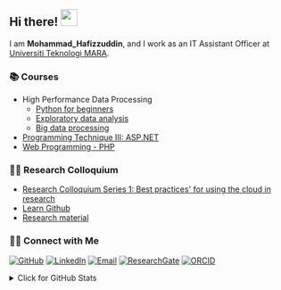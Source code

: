 
## Hi there! <img src="https://raw.githubusercontent.com/drshahizan/drshahizan/master/img/wave.gif" width="30">

I am  __Mohammad_Hafizzuddin__, and I work as an IT Assistant Officer at [Universiti Teknologi MARA](https://www.uitm.edu.my).

### 📚 Courses
- High Performance Data Processing 
  -   [Python for beginners](https://github.com/drshahizan/python-tutorial)
  -   [Exploratory data analysis](https://github.com/drshahizan/Python_EDA)
  -   [Big data processing](https://github.com/drshahizan/Python-big-data)
- [Programming Technique III: ASP.NET](https://github.com/drshahizan/learn-aspnet)
- [Web Programming - PHP](https://github.com/drshahizan/learn-php)

### 👨‍💻 Research Colloquium
- [Research Colloquium Series 1: Best practices' for using the cloud in research](https://github.com/drshahizan/learn-github)
- [Learn Github](https://github.com/drshahizan/learn-github)
- [Research material](https://github.com/drshahizan/research-material)

### 🙌🏻 Connect with Me
<p align="left">
    <a href="https://github.com/mhmz89" target="_blank"><img alt="GitHub" src="https://img.shields.io/badge/-@mhmz89-181717?style=flat-square&logo=GitHub&logoColor=white"></a>
    <a href="https://www.linkedin.com/in/mhmz89" target="_blank"><img alt="LinkedIn" src="https://img.shields.io/badge/-mhmz89-blue?style=flat-square&logo=Linkedin&logoColor=white&link=https://www.linkedin.com/in/mhmz89/"></a>
    <a href="mailto:mohammad.hafizzuddin@gmail.com" target="_blank"><img alt="Email" src="https://img.shields.io/badge/-mohammad.hafizzuddin-c14438?style=flat-square&logo=Gmail&logoColor=white&link=mailto:mohammad.hafizzuddin"></a>
    <a href="https://www.researchgate.net/profile/mhmz89" target="_blank"><img alt="ResearchGate" src="https://img.shields.io/badge/-ResearchGate-00CCBB?style=flat-square&logo=ResearchGate&logoColor=white"></a>
    <a href="https://orcid.org/0000-0003-4261-1873" target="_blank"><img alt="ORCID" src="https://img.shields.io/badge/-ORCID-A6CE39?style=flat-square&logo=ORCID&logoColor=white"></a>
</p>
  

<details>
<summary>Click for GitHub Stats</summary>
<p align="left">
    <img alt = "GitHub Stats" src="https://github-readme-stats.vercel.app/api?username=mhmz89&show_icons=true&hide=issues&icon_color=000000&hide_border=true&title_color=5391FE&text_color=555&Pat_1">
    <br>
    <img alt = "Top Language" src="https://github-readme-stats.vercel.app/api/top-langs/?username=mhmz89&hide=html,&hide_border=true&title_color=5391FE&text_color=555&PAT_1"
</p>
  
  ![Follower Badge](https://img.shields.io/github/followers/mhmz89)
  ![](https://visitor-badge.glitch.me/badge?page_id=mhmz89)

</details>
